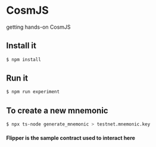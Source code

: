 # CosmJS 

getting hands-on CosmJS

## Install it

```sh
$ npm install
```

## Run it

```sh
$ npm run experiment
```

## To create a new mnemonic

```sh
$ npx ts-node generate_mnemonic > testnet.mnemonic.key
```

#### Flipper is the sample contract used to interact here 
